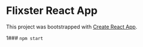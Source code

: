# Flixster React App

This project was bootstrapped with [Create React App](https://github.com/facebook/create-react-app).

1### `npm start`


